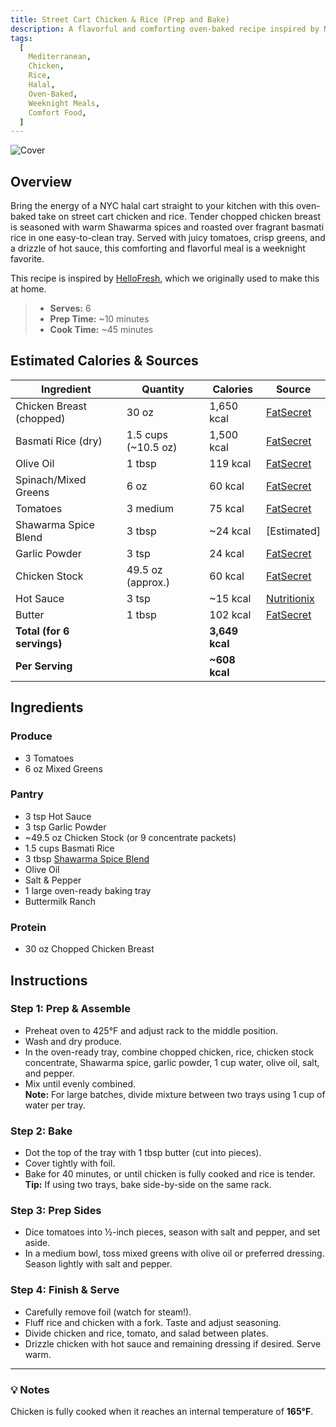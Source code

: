 ```yaml
---
title: Street Cart Chicken & Rice (Prep and Bake)
description: A flavorful and comforting oven-baked recipe inspired by NYC halal carts, featuring tender chicken, fragrant basmati rice, and fresh sides.
tags:
  [
    Mediterranean,
    Chicken,
    Rice,
    Halal,
    Oven-Baked,
    Weeknight Meals,
    Comfort Food,
  ]
---
```


![Cover](/img/mediterranean/street_cart_chicken_and_rice/cover.png)

## Overview

Bring the energy of a NYC halal cart straight to your kitchen with this oven-baked take on street cart chicken and rice. Tender chopped chicken breast is seasoned with warm Shawarma spices and roasted over fragrant basmati rice in one easy-to-clean tray. Served with juicy tomatoes, crisp greens, and a drizzle of hot sauce, this comforting and flavorful meal is a weeknight favorite.

This recipe is inspired by [HelloFresh], which we originally used to make this at home.

> - **Serves:** 6
> - **Prep Time:** ~10 minutes
> - **Cook Time:** ~45 minutes

## Estimated Calories & Sources

| **Ingredient**             | **Quantity**        | **Calories**   | **Source**                                                                                          |
| -------------------------- | ------------------- | -------------- | --------------------------------------------------------------------------------------------------- |
| Chicken Breast (chopped)   | 30 oz               | 1,650 kcal     | [FatSecret](https://www.fatsecret.com/calories-nutrition/generic/chicken-breast-cooked)             |
| Basmati Rice (dry)         | 1.5 cups (~10.5 oz) | 1,500 kcal     | [FatSecret](https://www.fatsecret.com/calories-nutrition/generic/white-rice-cooked?portionid=34344) |
| Olive Oil                  | 1 tbsp              | 119 kcal       | [FatSecret](https://www.fatsecret.com/calories-nutrition/usda/olive-oil)                            |
| Spinach/Mixed Greens       | 6 oz                | 60 kcal        | [FatSecret](https://www.fatsecret.com/calories-nutrition/usda/spinach?portionid=34207)              |
| Tomatoes                   | 3 medium            | 75 kcal        | [FatSecret](https://www.fatsecret.com/calories-nutrition/usda/red-tomatoes)                         |
| Shawarma Spice Blend       | 3 tbsp              | ~24 kcal       | [Estimated]                                                                                         |
| Garlic Powder              | 3 tsp               | 24 kcal        | [FatSecret](https://www.fatsecret.com/calories-nutrition/usda/garlic-powder)                        |
| Chicken Stock              | 49.5 oz (approx.)   | 60 kcal        | [FatSecret](https://www.fatsecret.com/calories-nutrition/generic/chicken-broth)                     |
| Hot Sauce                  | 3 tsp               | ~15 kcal       | [Nutritionix](https://www.nutritionix.com/food/hot-sauce)                                           |
| Butter                     | 1 tbsp              | 102 kcal       | [FatSecret](https://www.fatsecret.com/calories-nutrition/usda/butter-unsalted)                      |
| **Total (for 6 servings)** |                     | **3,649 kcal** |                                                                                                     |
| **Per Serving**            |                     | **~608 kcal**  |                                                                                                     |

## Ingredients

### Produce

- 3 Tomatoes
- 6 oz Mixed Greens

### Pantry

- 3 tsp Hot Sauce
- 3 tsp Garlic Powder
- ~49.5 oz Chicken Stock (or 9 concentrate packets)
- 1.5 cups Basmati Rice
- 3 tbsp [Shawarma Spice Blend]
- Olive Oil
- Salt & Pepper
- 1 large oven-ready baking tray
- Buttermilk Ranch

### Protein

- 30 oz Chopped Chicken Breast

## Instructions

### Step 1: Prep & Assemble

- Preheat oven to 425°F and adjust rack to the middle position.
- Wash and dry produce.
- In the oven-ready tray, combine chopped chicken, rice, chicken stock concentrate, Shawarma spice, garlic powder, 1 cup water, olive oil, salt, and pepper.
- Mix until evenly combined.  
  **Note:** For large batches, divide mixture between two trays using 1 cup of water per tray.

### Step 2: Bake

- Dot the top of the tray with 1 tbsp butter (cut into pieces).
- Cover tightly with foil.
- Bake for 40 minutes, or until chicken is fully cooked and rice is tender.  
  **Tip:** If using two trays, bake side-by-side on the same rack.

### Step 3: Prep Sides

- Dice tomatoes into ½-inch pieces, season with salt and pepper, and set aside.
- In a medium bowl, toss mixed greens with olive oil or preferred dressing. Season lightly with salt and pepper.

### Step 4: Finish & Serve

- Carefully remove foil (watch for steam!).
- Fluff rice and chicken with a fork. Taste and adjust seasoning.
- Divide chicken and rice, tomato, and salad between plates.
- Drizzle chicken with hot sauce and remaining dressing if desired. Serve warm.

---

### 💡 Notes

Chicken is fully cooked when it reaches an internal temperature of **165°F**.

<!-- Links -->

[HelloFresh]: https://www.hellofresh.com/recipes/street-cart-chicken-and-rice-6761a1febdfa7f79d1f16a2a
[Shawarma Spice Blend]: https://shop.sprouts.com/store/sprouts/products/18075019-new-york-shuk-shawarma-1-8-oz
